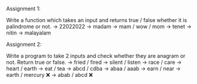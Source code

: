 Assignment 1:

Write a function which takes an input and returns true / false whether it is palindrome or not.
-> 22022022 -> madam -> mam / wow / mom -> tenet -> nitin -> malayalam

Assignment 2:

Write a program to take 2 inputs and check whether they are anagram or not. Return true or false. -> fried / fired -> silent / listen -> race / care -> heart / earth -> eat / tea -> abcd / cdba -> abaa / aaab -> earn / near -> earth / mercury ❌ -> abab / abcd ❌